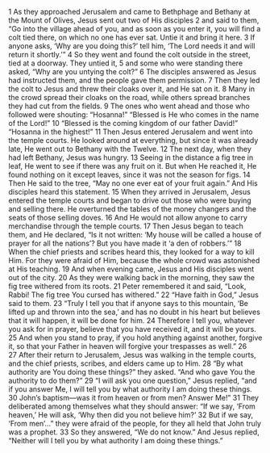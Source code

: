 1	As they approached Jerusalem and came to Bethphage and Bethany at the Mount of Olives, Jesus sent out two of His disciples
2	and said to them, “Go into the village ahead of you, and as soon as you enter it, you will find a colt tied there, on which no one has ever sat. Untie it and bring it here.
3	If anyone asks, ‘Why are you doing this?’ tell him, ‘The Lord needs it and will return it shortly.’”
4	So they went and found the colt outside in the street, tied at a doorway. They untied it,
5	and some who were standing there asked, “Why are you untying the colt?”
6	The disciples answered as Jesus had instructed them, and the people gave them permission.
7	Then they led the colt to Jesus and threw their cloaks over it, and He sat on it.
8	Many in the crowd spread their cloaks on the road, while others spread branches they had cut from the fields.
9	The ones who went ahead and those who followed were shouting: “Hosanna!” “Blessed is He who comes in the name of the Lord!”
10	“Blessed is the coming kingdom of our father David!” “Hosanna in the highest!”
11	Then Jesus entered Jerusalem and went into the temple courts. He looked around at everything, but since it was already late, He went out to Bethany with the Twelve.
12	The next day, when they had left Bethany, Jesus was hungry.
13	Seeing in the distance a fig tree in leaf, He went to see if there was any fruit on it. But when He reached it, He found nothing on it except leaves, since it was not the season for figs.
14	Then He said to the tree, “May no one ever eat of your fruit again.” And His disciples heard this statement.
15	When they arrived in Jerusalem, Jesus entered the temple courts and began to drive out those who were buying and selling there. He overturned the tables of the money changers and the seats of those selling doves.
16	And He would not allow anyone to carry merchandise through the temple courts.
17	Then Jesus began to teach them, and He declared, “Is it not written: ‘My house will be called a house of prayer for all the nations’? But you have made it ‘a den of robbers.’”
18	When the chief priests and scribes heard this, they looked for a way to kill Him. For they were afraid of Him, because the whole crowd was astonished at His teaching.
19	And when evening came, Jesus and His disciples went out of the city.
20	As they were walking back in the morning, they saw the fig tree withered from its roots.
21	Peter remembered it and said, “Look, Rabbi! The fig tree You cursed has withered.”
22	“Have faith in God,” Jesus said to them.
23	“Truly I tell you that if anyone says to this mountain, ‘Be lifted up and thrown into the sea,’ and has no doubt in his heart but believes that it will happen, it will be done for him.
24	Therefore I tell you, whatever you ask for in prayer, believe that you have received it, and it will be yours.
25	And when you stand to pray, if you hold anything against another, forgive it, so that your Father in heaven will forgive your trespasses as well.”
26	
27	After their return to Jerusalem, Jesus was walking in the temple courts, and the chief priests, scribes, and elders came up to Him.
28	“By what authority are You doing these things?” they asked. “And who gave You the authority to do them?”
29	“I will ask you one question,” Jesus replied, “and if you answer Me, I will tell you by what authority I am doing these things.
30	John’s baptism—was it from heaven or from men? Answer Me!”
31	They deliberated among themselves what they should answer: “If we say, ‘From heaven,’ He will ask, ‘Why then did you not believe him?’
32	But if we say, ‘From men’...” they were afraid of the people, for they all held that John truly was a prophet.
33	So they answered, “We do not know.” And Jesus replied, “Neither will I tell you by what authority I am doing these things.”